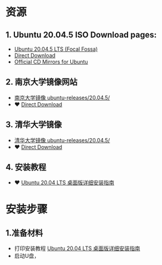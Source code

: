 
# 资源
## 1. Ubuntu 20.04.5 ISO Download pages:
- [Ubuntu 20.04.5 LTS (Focal Fossa)](https://releases.ubuntu.com/20.04.5/?_ga=2.262879308.1179223853.1664338732-1593336368.1664338732)
- [Direct Download](https://releases.ubuntu.com/20.04.5/ubuntu-20.04.5-desktop-amd64.iso)
- [Official CD Mirrors for Ubuntu](https://launchpad.net/ubuntu/+cdmirrors)

## 2. 南京大学镜像网站
- [南京大学镜像 ubuntu-releases/20.04.5/](https://mirror.nju.edu.cn/ubuntu-releases/20.04.5/)
- ❤️ [Direct Download](https://mirror.nju.edu.cn/ubuntu-releases/20.04.5/ubuntu-20.04.5-desktop-amd64.iso)

## 3. 清华大学镜像
- [清华大学镜像 ubuntu-releases/20.04.5/](https://mirrors.tuna.tsinghua.edu.cn/ubuntu-releases/20.04.5/)
- ❤️ [Direct Download](https://mirrors.tuna.tsinghua.edu.cn/ubuntu-releases/20.04.5/ubuntu-20.04.5-desktop-amd64.iso)

## 4. 安装教程
- ❤️ [Ubuntu 20.04 LTS 桌面版详细安装指南](https://www.sysgeek.cn/install-ubuntu-20-04-lts-desktop/)

# 安装步骤
## 1.准备材料
  - 打印安装教程 [Ubuntu 20.04 LTS 桌面版详细安装指南](https://www.sysgeek.cn/install-ubuntu-20-04-lts-desktop/)
  - 启动U盘，
